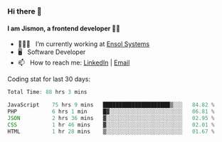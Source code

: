 ### Hi there 👋

#### I am Jismon, a frontend developer 👦🏻

- 🧑🏻‍💻   &nbsp; I’m currently working at <a href='https://www.ensolsystems.com/' target="_blank">Ensol Systems</a>
- 🖥   &nbsp; Software Developer
- 📫   &nbsp; How to reach me: <a href='https://www.linkedin.com/in/jismonthomas/'>LinkedIn</a> | <a href='mailto:hellojismonthomas@gmail.com'>Email</a>

Coding stat for last 30 days:
<!--START_SECTION:waka-->

```javascript
Total Time: 88 hrs 3 mins

JavaScript    75 hrs 9 mins   █████████████████████▒░░░   84.82 %
PHP           6 hrs 1 min     █▓░░░░░░░░░░░░░░░░░░░░░░░   06.81 %
JSON          2 hrs 36 mins   ▓░░░░░░░░░░░░░░░░░░░░░░░░   02.95 %
CSS           1 hr 46 mins    ▓░░░░░░░░░░░░░░░░░░░░░░░░   02.01 %
HTML          1 hr 28 mins    ▒░░░░░░░░░░░░░░░░░░░░░░░░   01.67 %
```

<!--END_SECTION:waka-->

<!--
**jismonthomas/jismonthomas** is a ✨ _special_ ✨ repository because its `README.md` (this file) appears on your GitHub profile.

Here are some ideas to get you started:

- 🔭 I’m currently working on ...
- 🌱 I’m currently learning ...
- 👯 I’m looking to collaborate on ...
- 🤔 I’m looking for help with ...
- 💬 Ask me about ...
- 📫 How to reach me: ...
- 😄 Pronouns: ...
- ⚡ Fun fact: ...
-->
